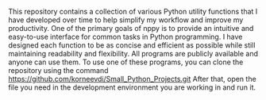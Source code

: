 This repository contains a collection of various Python utility functions that I have developed over time to help simplify my workflow and improve my productivity. One of the primary goals of nppy is to provide an intuitive and easy-to-use interface for common tasks in Python programming. I have designed each function to be as concise and efficient as possible while still maintaining readability and flexibility. All programs are publicly available and anyone can use them.
To use one of these programs, you can clone the repository using the command
https://github.com/korneevdi/Small_Python_Projects.git
After that, open the file you need in the development environment you are working in and run it.
